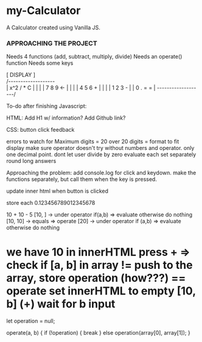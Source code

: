 # my-Calculator
A Calculator created using Vanilla JS.

### APPROACHING THE PROJECT ###
Needs 4 functions (add, subtract, multiply, divide)
Needs an operate() function
Needs some keys


[  DISPLAY          ]    
/-------------------\
| x^2   /   *    C  |
|                   |
|  7    8     9 <-  |
|                   |
|  4    5     6  +  |
|                   |
|  1    2     3  -  | 
|  0    .    =   =  |
\-------------------/

To-do after finishing Javascript: 

HTML: 
Add H1 w/ information?
Add Github link?

CSS:
button click feedback


errors to watch for
Maximum digits = 20
over 20 digits = format to fit display
make sure operator doesn't try without numbers and operator.
only one decimal point.
dont let user divide by zero
evaluate each set separately
round long answers


Approaching the problem:
add console.log for click and keydown.
make the functions separately, but call them when the key is pressed.

update inner html when button is clicked

store each
0.123456789012345678


10 + 10 - 5
[10, ]
-> under operator if(a,b) => evaluate otherwise do nothing
[10, 10]
-> equals => operate 
[20]
-> under operator if (a,b) => evaluate otherwise do nothing


we have 10 in innerHTML
press +
=> check if [a, b] in array
!= push to the array, store operation (how???)
== operate
set innerHTML to empty
[10, b] (+)
wait for b input
=

let operation = null;

operate(a, b) {
    if (!operation) {
        break
    } else operation(array[0], array[1]);
}


